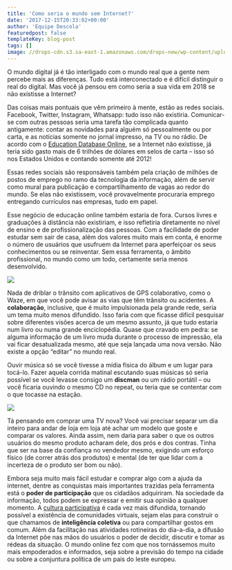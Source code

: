 ```yaml
---
title: 'Como seria o mundo sem Internet?'
date: '2017-12-15T20:33:02+00:00'
author: 'Equipe Descola'
featuredpost: false
templateKey: blog-post
tags: []
image: //drops-cdn.s3.sa-east-1.amazonaws.com/drops-new/wp-content/uploads/2017/12/15203251/mundo-internet-150x150.png
---
```

O mundo digital já é tão interligado com o mundo real que a gente nem percebe mais as diferenças. Tudo está interconectado e é difícil distinguir o real do digital. Mas você já pensou em como seria a sua vida em 2018 se não existisse a Internet?

Das coisas mais pontuais que vêm primeiro à mente, estão as redes sociais. Facebook, Twitter, Instagram, Whatsapp: tudo isso não existiria. Comunicar-se com outras pessoas seria uma tarefa tão complicada quanto antigamente: contar as novidades para alguém só pessoalmente ou por carta, e as notícias somente no jornal impresso, na TV ou no rádio. De acordo com o [Education Database Online](http://www.onlineeducation.net/), se a Internet não existisse, já teria sido gasto mais de 6 trilhões de dólares em selos de carta – isso só nos Estados Unidos e contando somente até 2012!

Essas redes sociais são responsáveis também pela criação de milhões de postos de emprego no ramo da tecnologia da informação, além de servir como mural para publicação e compartilhamento de vagas ao redor do mundo. Se elas não existissem, você provavelmente procuraria emprego entregando currículos nas empresas, tudo em papel.

Esse negócio de educação online também estaria de fora. Cursos livres e graduações à distância não existiriam, e isso refletiria diretamente no nível de ensino e de profissionalização das pessoas. Com a facilidade de poder estudar sem sair de casa, além dos valores muito mais em conta, é enorme o número de usuários que usufruem da Internet para aperfeiçoar os seus conhecimentos ou se reinventar. Sem essa ferramenta, o âmbito profissional, no mundo como um todo, certamente seria menos desenvolvido.

![](https://descola.org/drops/wp-content/uploads/2017/12/educac%CC%A7ao-online.jpg)

Nada de driblar o trânsito com aplicativos de GPS colaborativo, como o Waze, em que você pode avisar as vias que têm trânsito ou acidentes. A **colaboração**, inclusive, que é muito impulsionada pela grande rede, seria um tema muito menos difundido. Isso faria com que ficasse difícil pesquisar sobre diferentes visões acerca de um mesmo assunto, já que tudo estaria num livro ou numa grande enciclopédia. Quase que cravado em pedra: se alguma informação de um livro muda durante o processo de impressão, ela vai ficar desatualizada mesmo, até que seja lançada uma nova versão. Não existe a opção “editar” no mundo real.

Ouvir música só se você tivesse a mídia física do álbum e um lugar para tocá-lo. Fazer aquela corrida matinal escutando suas músicas só seria possível se você levasse consigo um **discman** ou um rádio portátil – ou você ficaria ouvindo o mesmo CD no repeat, ou teria que se contentar com o que tocasse na estação.

![](https://descola.org/drops/wp-content/uploads/2017/12/discman-1024x727.jpg)

Tá pensando em comprar uma TV nova? Você vai precisar separar um dia inteiro para andar de loja em loja até achar um modelo que goste e comparar os valores. Ainda assim, nem daria para saber o que os outros usuários do mesmo produto acharam dele, dos prós e dos contras. Tinha que ser na base da confiança no vendedor mesmo, exigindo um esforço físico (de correr atrás dos produtos) e mental (de ter que lidar com a incerteza de o produto ser bom ou não).

Embora seja muito mais fácil estudar e comprar algo com a ajuda da internet, dentre as conquistas mais importantes trazidas pela ferramenta está o **poder de participação** que os cidadãos adquiriram. Na sociedade da informação, todos podem se expressar e emitir sua opinião a qualquer momento. A [cultura participativa](https://descola.org/drops/cibercultura-e-convergencia-de-midias/) é cada vez mais difundida, tornando possível a existência de comunidades virtuais, sejam elas para construir o que chamamos de **inteligência coletiva** ou para compartilhar gostos em comum. Além da facilitação nas atividades rotineiras do dia-a-dia, a difusão da Internet põe nas mãos do usuários o poder de decidir, discutir e tomar as rédeas da situação. O mundo online fez com que nos tornássemos muito mais empoderados e informados, seja sobre a previsão do tempo na cidade ou sobre a conjuntura política de um país do leste europeu.